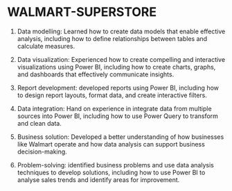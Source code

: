 # WALMART-SUPERSTORE

1) Data modelling: Learned how to create data models that enable effective analysis, including how to define relationships between tables and calculate measures. 
 
2) Data visualization: Experienced how to create compelling and interactive visualizations using Power BI, including how to create charts, graphs, and dashboards that effectively communicate insights. 
 
3) Report development: developed reports using Power BI, including how to design report layouts, format data, and create interactive filters. 
 
4) Data integration:  Hand on experience in integrate data from multiple sources into Power BI, including how to use Power Query to transform and clean data. 
 
5) Business solution: Developed a better understanding of how businesses like Walmart operate and how data analysis can support business decision-making. 

6) Problem-solving: identified business problems and use data analysis techniques to develop solutions, including how to use Power BI to analyse sales trends and identify areas for improvement. 
